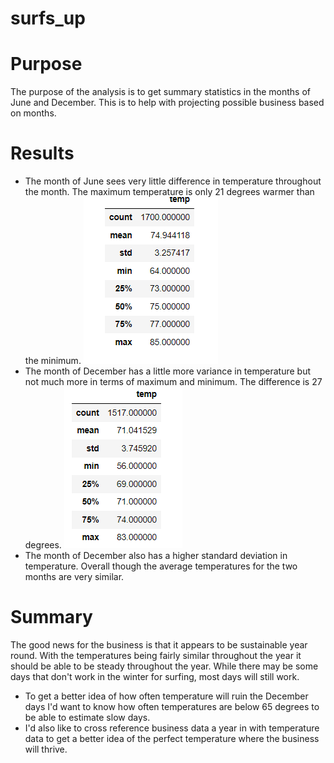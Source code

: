 # surfs_up
# Purpose
The purpose of the analysis is to get summary statistics in the months of June and December. This is to help with projecting possible business based on months.
# Results
* The month of June sees very little difference in temperature throughout the month. The maximum temperature is only 21 degrees warmer than the minimum. ![June](https://github.com/peterthepage/surfs_up/blob/main/JuneSummary.PNG)
* The month of December has a little more variance in temperature but not much more in terms of maximum and minimum. The difference is 27 degrees. ![Dec](https://github.com/peterthepage/surfs_up/blob/main/DecemberSummary.PNG)
* The month of December also has a higher standard deviation in temperature. Overall though the average temperatures for the two months are very similar.
# Summary
The good news for the business is that it appears to be sustainable year round. With the temperatures being fairly similar throughout the year it should be able to be steady throughout the year. While there may be some days that don't work in the winter for surfing, most days will still work.
* To get a better idea of how often temperature will ruin the December days I'd want to know how often temperatures are below 65 degrees to be able to estimate slow days.
* I'd also like to cross reference business data a year in with temperature data to get a better idea of the perfect temperature where the business will thrive.
